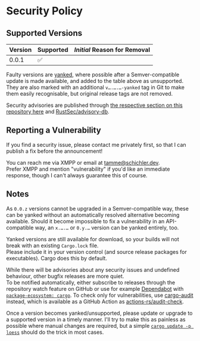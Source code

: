 # Security Policy

## Supported Versions

| Version | Supported          | ***Initial*** Reason for Removal |
| ------- | ------------------ | -------------------------------- |
| 0.0.1   | :white_check_mark: |                                  |

Faulty versions are [yanked](https://doc.rust-lang.org/cargo/commands/cargo-yank.html), where possible after a Semver-compatible update is made available, and added to the table above as unsupported.  
They are also marked with an additional `v….….…-yanked` tag in Git to make them easily recognisable, but original release tags are not removed.

Security advisories are published through [the respective section on this repository here](https://github.com/Tamschi/loess/security/advisories) and [RustSec/advisory-db](https://github.com/RustSec/advisory-db).

## Reporting a Vulnerability

If you find a security issue, please contact me privately first, so that I can publish a fix before the announcement!

You can reach me via XMPP or email at [tamme@schichler.dev](mailto:tamme@schichler.dev).  
Prefer XMPP and mention "vulnerability" if you'd like an immediate response, though I can't always guarantee this of course.

## Notes

As `0.0.z` versions cannot be upgraded in a Semver-compatible way, these can be yanked without an automatically resolved alternative becoming available.
Should it become impossible to fix a vulnerability in an API-compatible way, an `x.….…` or `0.y.…` version can be yanked entirely, too.

Yanked versions are still available for download, so your builds will not break with an existing `Cargo.lock` file.  
Please include it in your version control (and source release packages for executables). Cargo does this by default.

While there will be advisories about any security issues and undefined behaviour, other bugfix releases are more quiet.  
To be notified automatically, either subscribe to releases through the repository watch feature on GitHub or use for example [Dependabot] with [`package-ecosystem: cargo`](https://docs.github.com/en/code-security/supply-chain-security/keeping-your-dependencies-updated-automatically/configuration-options-for-dependency-updates#package-ecosystem).
To check only for vulnerabilities, use [cargo-audit](https://github.com/RustSec/rustsec/tree/main/cargo-audit#readme) instead, which is available as a GitHub Action as [actions-rs/audit-check](https://github.com/actions-rs/audit-check#readme).

Once a version becomes yanked/unsupported, please update or upgrade to a supported version in a timely manner.
I'll try to make this as painless as possible where manual changes are required, but a simple [`cargo update -p loess`](https://doc.rust-lang.org/cargo/commands/cargo-update.html) should do the trick in most cases.

[Dependabot]: https://docs.github.com/en/code-security/supply-chain-security/keeping-your-dependencies-updated-automatically
